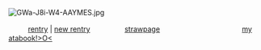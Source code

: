 
 ![GWa-J8i-W4-AAYMES.jpg](https://file.garden/Zu45dkPYuzlvwhxX/Untitled71_20241209212311.png)
    
ㅤㅤㅤ[rentry](https://rentry.co/billfordyurii) | [new rentry](https://rentry.co/chuuyaglazer) ㅤㅤㅤㅤㅤ[strawpage](https://chuuyaglazer.straw.page)ㅤㅤㅤㅤㅤ ㅤㅤ ㅤㅤㅤㅤㅤ[my atabook!>O<](https://uponthetaintedsorrow.atabook.org/)
